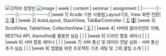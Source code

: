 ![깃허브 정정빈](https://user-images.githubusercontent.com/61109660/160550566-57b4652e-f594-4cba-b88f-18e2d438d07f.png)
![image](https://user-images.githubusercontent.com/43312096/160654248-549a1421-3d70-485d-b3db-6c957aecbe2a.png)
| week | content | seminar | assignment |
|:------:|:------:|:------:|:------:|
|week 1| Xcode 기본 사용법,Layout기초, View 화면 전환| [🗓](https://github.com/30th-THE-SOPT-iOS-Part/JungJungBin/pull/1) |[📱](https://github.com/30th-THE-SOPT-iOS-Part/JungJungBin/pull/6) |
|week 2| AutoLayout, StackView, TabBarController | [🗓](https://github.com/30th-THE-SOPT-iOS-Part/JungJungBin/pull/7) |[📱](https://github.com/30th-THE-SOPT-iOS-Part/JungJungBin/pull/10)|
|week 3| ScrollView, TableView, CollectionView | [🗓](https://github.com/30th-THE-SOPT-iOS-Part/JungJungBin/pull/11) |  |
|week 4| 서버와 클라이언트 이해, RESTful API, Alamofire를 활용한 실습 |  | |
|week 5| 디자인 합동 세미나 |  |  |
|week 6| 서버 합동 세미나 |  |  |
|week 7| 서버 통신 및 데이터 전달 심화 - 서버 통신 추가 실습 |  | |
|week 8| 앱잼을 위한 프로젝트 기초 세팅 및 그외 꿀팁 소개 |  | |
